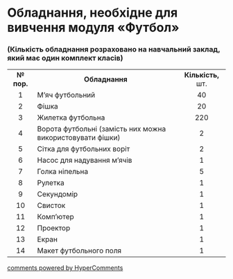 <div id="hypercomments_widget" class="js-hypercomments-widget invisible"></div>

# Обладнання, необхідне для вивчення модуля «Футбол»

### (Кількість обладнання розраховано на навчальний заклад, який має один комплект класів)

<table>
<tbody>
<tr>
<td align="center"><b>№ пор.</b></td>
<td align="center"><b>Обладнання</b></td>
<td align="center"><b>Кількість,</b> шт.</td>
</tr>
<tr class="odd">
<td align="center">1</td>
<td>М’яч футбольний</td>
<td align="center">40</td>
</tr>
<tr class="even">
<td align="center">2</td>
<td>Фішка</td>
<td align="center">20</td>
</tr>
<tr class="odd">
<td align="center">3</td>
<td>Жилетка футбольна</td>
<td align="center">220</td>
</tr>
<tr class="even">
<td align="center">4</td>
<td>Ворота футбольні (замість них можна використовувати фішки)</td>
<td align="center">2</td>
</tr>
<tr class="odd">
<td align="center">5</td>
<td>Сітка для футбольних воріт</td>
<td align="center">2</td>
</tr>
<tr class="even">
<td align="center">6</td>
<td>Насос для надування м’ячів</td>
<td align="center">1</td>
</tr>
<tr class="odd">
<td align="center">7</td>
<td>Голка ніпельна</td>
<td align="center">5</td>
</tr>
<tr class="even">
<td align="center">8</td>
<td>Рулетка</td>
<td align="center">1</td>
</tr>
<tr class="odd">
<td align="center">9</td>
<td>Секундомір</td>
<td align="center">1</td>
</tr>
<tr class="even">
<td align="center">10</td>
<td>Свисток</td>
<td align="center">1</td>
</tr>
<tr class="odd">
<td align="center">11</td>
<td>Комп’ютер</td>
<td align="center">1</td>
</tr>
<tr class="even">
<td align="center">12</td>
<td>Проектор</td>
<td align="center">1</td>
</tr>
<tr class="odd">
<td align="center">13</td>
<td>Екран</td>
<td align="center">1</td>
</tr>
<tr class="even">
<td align="center">14</td>
<td>Макет футбольного поля</td>
<td align="center">1</td>
</tr>
</tbody>
</table>

<div class="js-hypercomments-container">
    <a href="http://hypercomments.com" class="hc-link" title="comments widget">comments powered by HyperComments</a>
</div>